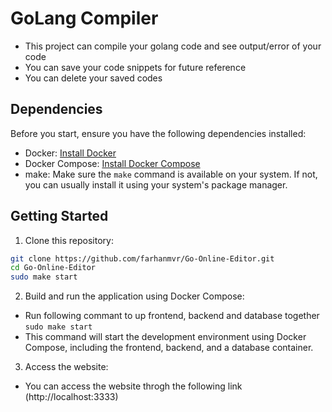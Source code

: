 # GoLang Compiler

- This project can compile your golang code and see output/error of your code
- You can save your code snippets for future reference
- You can delete your saved codes

## Dependencies

Before you start, ensure you have the following dependencies installed:

- Docker: [Install Docker](https://docs.docker.com/get-docker/)
- Docker Compose: [Install Docker Compose](https://docs.docker.com/compose/install/)
- make: Make sure the `make` command is available on your system. If not, you can usually install it using your system's package manager.

## Getting Started

1. Clone this repository:

```bash
git clone https://github.com/farhanmvr/Go-Online-Editor.git
cd Go-Online-Editor
sudo make start
```

2. Build and run the application using Docker Compose:

- Run following commant to up frontend, backend and database together
`sudo make start`
- This command will start the development environment using Docker Compose, including the frontend, backend, and a database container.

3. Access the website:

- You can access the website throgh the following link (http://localhost:3333)
